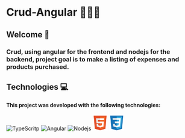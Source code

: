 # Crud-Angular 👨🏻‍💻
## Welcome 🚀

### Crud, using angular for the frontend and nodejs for the backend, project goal is to make a listing of expenses and products purchased.

## Technologies 💻
#### This project was developed with the following technologies:

<img src="https://cdn.jsdelivr.net/gh/devicons/devicon/icons/typescript/typescript-original.svg" alt="TypeScritp" width="40" height="40" style="max-width:100%;"></img>
<img src="https://cdn.jsdelivr.net/gh/devicons/devicon/icons/angularjs/angularjs-original.svg" alt="Angular" width="40" height="40" style="max-width:100%;"></img>
<img src="https://cdn.jsdelivr.net/gh/devicons/devicon/icons/nodejs/nodejs-plain.svg" alt="Nodejs" width="40" height="40" style="max-width:100%;"></img>
<img src="https://raw.githubusercontent.com/devicons/devicon/master/icons/html5/html5-original.svg" alt="Html" width="40" height="40" style="max-width:100%;"></img>
<img src="https://raw.githubusercontent.com/devicons/devicon/master/icons/css3/css3-original.svg" alt="Css" width="40" height="40" style="max-width:100%;"></img>
##

